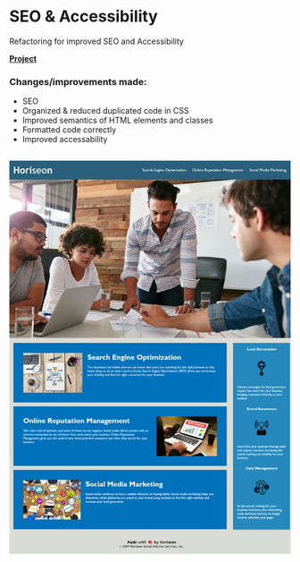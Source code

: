 # SEO & Accessibility
 Refactoring for improved SEO and Accessibility

[**Project**](https://sebzg.github.io/SEO-Accessibility/)

### Changes/improvements made:
- SEO
- Organized & reduced duplicated code in CSS
- Improved semantics of HTML elements and classes
- Formatted code correctly
- Improved accessability

##
![project demo](horiseon-demo.png)
